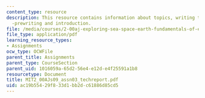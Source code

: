 ```yaml
---
content_type: resource
description: This resource contains information about topics, writing the design report
  -prewriting and introduction.
file: /media/courses/2-00aj-exploring-sea-space-earth-fundamentals-of-engineering-design-spring-2009/ac19b55429f833d1bb2dc61886d85cd5_MIT2_00AJs09_assn03_techreport.pdf
file_type: application/pdf
learning_resource_types:
- Assignments
ocw_type: OCWFile
parent_title: Assignments
parent_type: CourseSection
parent_uid: 1016059a-65d2-56e4-e12d-e4f25591a1b8
resourcetype: Document
title: MIT2_00AJs09_assn03_techreport.pdf
uid: ac19b554-29f8-33d1-bb2d-c61886d85cd5
---
```

